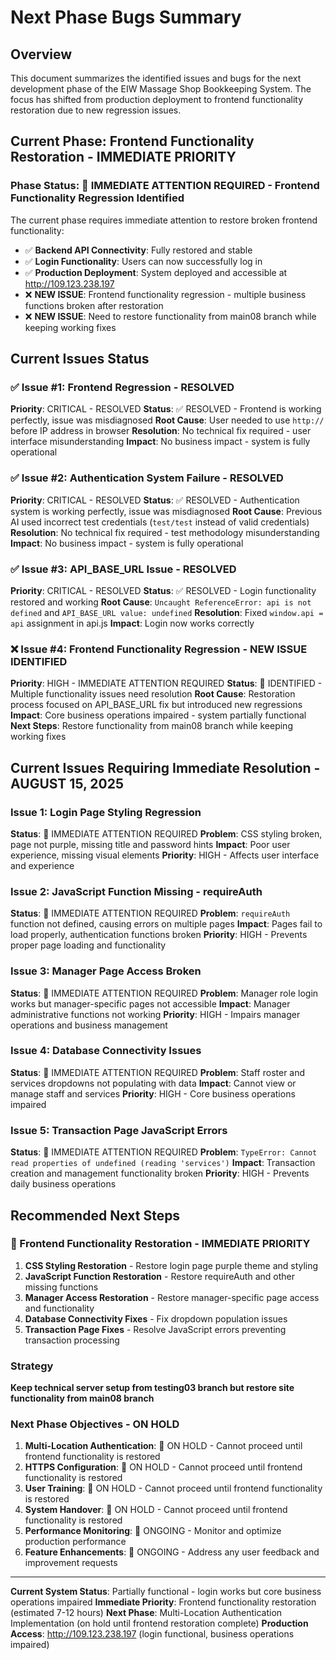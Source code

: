 # Next Phase Bugs Summary

## Overview
This document summarizes the identified issues and bugs for the next development phase of the EIW Massage Shop Bookkeeping System. The focus has shifted from production deployment to frontend functionality restoration due to new regression issues.

## Current Phase: Frontend Functionality Restoration - IMMEDIATE PRIORITY

### Phase Status: 🔄 IMMEDIATE ATTENTION REQUIRED - Frontend Functionality Regression Identified
The current phase requires immediate attention to restore broken frontend functionality:
- ✅ **Backend API Connectivity**: Fully restored and stable
- ✅ **Login Functionality**: Users can now successfully log in
- ✅ **Production Deployment**: System deployed and accessible at http://109.123.238.197
- ❌ **NEW ISSUE**: Frontend functionality regression - multiple business functions broken after restoration
- ❌ **NEW ISSUE**: Need to restore functionality from main08 branch while keeping working fixes

## Current Issues Status

### ✅ Issue #1: Frontend Regression - RESOLVED
**Priority**: CRITICAL - RESOLVED
**Status**: ✅ RESOLVED - Frontend is working perfectly, issue was misdiagnosed
**Root Cause**: User needed to use `http://` before IP address in browser
**Resolution**: No technical fix required - user interface misunderstanding
**Impact**: No business impact - system is fully operational

### ✅ Issue #2: Authentication System Failure - RESOLVED
**Priority**: CRITICAL - RESOLVED
**Status**: ✅ RESOLVED - Authentication system is working perfectly, issue was misdiagnosed
**Root Cause**: Previous AI used incorrect test credentials (`test/test` instead of valid credentials)
**Resolution**: No technical fix required - test methodology misunderstanding
**Impact**: No business impact - system is fully operational

### ✅ Issue #3: API_BASE_URL Issue - RESOLVED
**Priority**: CRITICAL - RESOLVED
**Status**: ✅ RESOLVED - Login functionality restored and working
**Root Cause**: `Uncaught ReferenceError: api is not defined` and `API_BASE_URL value: undefined`
**Resolution**: Fixed `window.api = api` assignment in api.js
**Impact**: Login now works correctly

### ❌ Issue #4: Frontend Functionality Regression - NEW ISSUE IDENTIFIED
**Priority**: HIGH - IMMEDIATE ATTENTION REQUIRED
**Status**: 🔄 IDENTIFIED - Multiple functionality issues need resolution
**Root Cause**: Restoration process focused on API_BASE_URL fix but introduced new regressions
**Impact**: Core business operations impaired - system partially functional
**Next Steps**: Restore functionality from main08 branch while keeping working fixes

## Current Issues Requiring Immediate Resolution - AUGUST 15, 2025

### Issue 1: Login Page Styling Regression
**Status**: 🔄 IMMEDIATE ATTENTION REQUIRED
**Problem**: CSS styling broken, page not purple, missing title and password hints
**Impact**: Poor user experience, missing visual elements
**Priority**: HIGH - Affects user interface and experience

### Issue 2: JavaScript Function Missing - requireAuth
**Status**: 🔄 IMMEDIATE ATTENTION REQUIRED
**Problem**: `requireAuth` function not defined, causing errors on multiple pages
**Impact**: Pages fail to load properly, authentication functions broken
**Priority**: HIGH - Prevents proper page loading and functionality

### Issue 3: Manager Page Access Broken
**Status**: 🔄 IMMEDIATE ATTENTION REQUIRED
**Problem**: Manager role login works but manager-specific pages not accessible
**Impact**: Manager administrative functions not working
**Priority**: HIGH - Impairs manager operations and business management

### Issue 4: Database Connectivity Issues
**Status**: 🔄 IMMEDIATE ATTENTION REQUIRED
**Problem**: Staff roster and services dropdowns not populating with data
**Impact**: Cannot view or manage staff and services
**Priority**: HIGH - Core business operations impaired

### Issue 5: Transaction Page JavaScript Errors
**Status**: 🔄 IMMEDIATE ATTENTION REQUIRED
**Problem**: `TypeError: Cannot read properties of undefined (reading 'services')`
**Impact**: Transaction creation and management functionality broken
**Priority**: HIGH - Prevents daily business operations

## Recommended Next Steps

### 🔄 Frontend Functionality Restoration - IMMEDIATE PRIORITY
1. **CSS Styling Restoration** - Restore login page purple theme and styling
2. **JavaScript Function Restoration** - Restore requireAuth and other missing functions
3. **Manager Access Restoration** - Restore manager-specific page access and functionality
4. **Database Connectivity Fixes** - Fix dropdown population issues
5. **Transaction Page Fixes** - Resolve JavaScript errors preventing transaction processing

### Strategy
**Keep technical server setup from testing03 branch but restore site functionality from main08 branch**

### Next Phase Objectives - ON HOLD
1. **Multi-Location Authentication**: 🔄 ON HOLD - Cannot proceed until frontend functionality is restored
2. **HTTPS Configuration**: 🔄 ON HOLD - Cannot proceed until frontend functionality is restored
3. **User Training**: 🔄 ON HOLD - Cannot proceed until frontend functionality is restored
4. **System Handover**: 🔄 ON HOLD - Cannot proceed until frontend functionality is restored
5. **Performance Monitoring**: 🔄 ONGOING - Monitor and optimize production performance
6. **Feature Enhancements**: 🔄 ONGOING - Address any user feedback and improvement requests

---

**Current System Status**: Partially functional - login works but core business operations impaired
**Immediate Priority**: Frontend functionality restoration (estimated 7-12 hours)
**Next Phase**: Multi-Location Authentication Implementation (on hold until frontend restoration complete)
**Production Access**: http://109.123.238.197 (login functional, business operations impaired)
